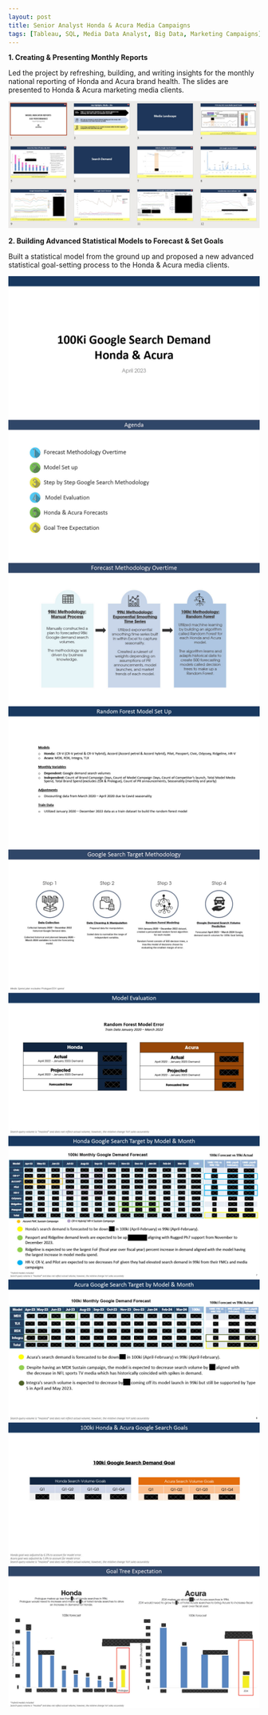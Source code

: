 ```yaml
---
layout: post
title: Senior Analyst Honda & Acura Media Campaigns
tags: [Tableau, SQL, Media Data Analyst, Big Data, Marketing Campaigns]
---
```


**1. Creating & Presenting Monthly Reports**

Led the project by refreshing, building, and writing insights for the monthly national reporting of Honda and Acura brand health. The slides are presented to Honda & Acura marketing media clients.

![pic](/assets/img/synergy.jpg)

**2. Building Advanced Statistical Models to Forecast & Set Goals**

Built a statistical model from the ground up and proposed a new advanced statistical goal-setting process to the Honda & Acura media clients.

![pic](/assets/img/100kiGoogle1024_1.jpg)
![pic](/assets/img/100kiGoogle1024_2.jpg)
![pic](/assets/img/100kiGoogle1024_3.jpg)
![pic](/assets/img/100kiGoogle1024_4.jpg)
![pic](/assets/img/100kiGoogle1024_5.jpg)
![pic](/assets/img/100kiGoogle1024_6.jpg)
![pic](/assets/img/100kiGoogle1024_7.jpg)
![pic](/assets/img/100kiGoogle1024_8.jpg)
![pic](/assets/img/100kiGoogle1024_9.jpg)
![pic](/assets/img/100kiGoogle1024_10.jpg)



